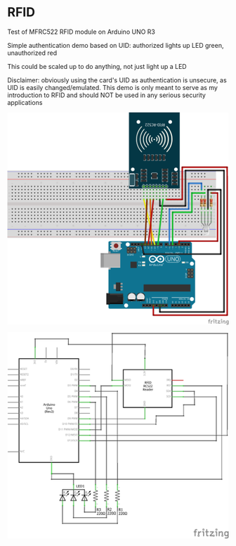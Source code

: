 # RFID
Test of MFRC522 RFID module on Arduino UNO R3

Simple authentication demo based on UID: authorized lights up LED green, unauthorized red

This could be scaled up to do anything, not just light up a LED

Disclaimer: obviously using the card's UID as authentication is unsecure, as UID is easily changed/emulated. This demo is only meant to serve as my introduction to RFID and should NOT be used in any serious security applications

![Alt text](RFID_bb.png?raw=true)

![Alt text](RFID_schem.png?raw=true)
